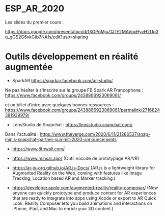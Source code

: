 # ESP_AR_2020

Les slides du premier cours : 

https://docs.google.com/presentation/d/1XGPqMjuZQTE2MAVoxHyvH2Uq3q_gGS2G6vkGtb7NAfs/edit?usp=sharing 



# Outils développement en réalité augmentée 
  * SparkAR https://sparkar.facebook.com/ar-studio/
  
  Ne pas hésiter à s'inscrire sur le groupe FB Spark AR Francophone : https://www.facebook.com/groups/2438866923069061/ 
  
  et un billet d'intro avec quelques bonnes ressources : https://www.facebook.com/groups/2438866923069061/permalink/2716824381939979/
  
  * LensStudio de Snapchat : https://lensstudio.snapchat.com/ 
  
  Dans l'actualité : https://www.theverge.com/2020/6/11/21286537/snap-minis-snapchat-partner-summit-2020-announcements 
  
  * https://www.8thwall.com/ 
  
  * https://www.minsar.app/ (Outil nocode de prototypage AR/VR)
  
  * https://ar-js-org.github.io/AR.js-Docs/ (AR.js is a lightweight library for Augmented Reality on the Web, coming with features like Image Tracking, Location based AR and Marker tracking.)
  
  * https://developer.apple.com/augmented-reality/reality-composer/ (Now anyone can quickly prototype and produce content for AR experiences that are ready to integrate into apps using Xcode or export to AR Quick Look. Reality Composer lets you build animations and interactions on iPhone, iPad, and Mac to enrich your 3D content.) 
  
  
  
  
